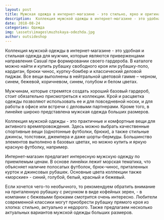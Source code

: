 ```yaml
---
layout: post
title: Мужская одежда в интернет-магазине - это стильно, ярко и оригинально
description:  Коллекция мужской одежды в интернет-магазине - это удобная и стильная одежда для мужчин
date: 2018-08-24
categories: Одежда
img: \assets\images\muzhskaya-odezhda.jpg
author: outsideshop
---
```

Коллекция мужской одежды в интернет-магазине - это удобная и стильная одежда для мужчин, которые являются приверженцами направления Casual при формировании своего гардероба. В каталоге можно найти и купить рубашку свободного кроя или рубашку-поло, кардиган, брюки чинос, куртку-бомбер и классический деловой пиджак. Все вещи выполнены в нейтральной цветовой гамме – черном, синем, бежевой, коричневом, синем, голубом и белом цветах.

Мужчинам, которые стремятся создать хороший базовый гардероб, стоит обязательно присмотреться к коллекции. Крой и расцветка одежды позволяют использовать ее и для повседневной носки, и для работы в офисе или встречи с деловыми партнерами. Кроме того, в линейке широко представлена мужская одежда больших размеров.

Коллекция мужской одежды - это практичные и комфортные вещи для активного времяпровождения. Здесь можно выбрать качественные спортивные вещи (однотонные футболки, брюки), а также стильные джинсы, толстовки, джемпера и даже шорты-бермуды. Большинство элементов выполнено в базовых цветах, но можно купить и яркую красную футболку, например.

Интернет-магазин предлагает интересную мужскую одежду по приемлемым ценам. В основе линейки лежит морская тематика, что объясняет наличие полосатых футболок, брюк-чинос, приталенных курток и джинсовых рубашек. Основные цвета коллекции также «морские» - синий, голубой, белый, красный и бежевый.

Если хочется чего-то необычного, то рекомендуем обратить внимание на приталенную рубашку с рисунком в виде кофейных зерен, - в компании с бежевыми брюками смотрится очень интересно. Любители современной классики могут приобрести рубашку прямого кроя из хлопка: стильно, актуально и недорого. Также предлагаем несколько актуальных вариантов мужской одежды больших размеров.